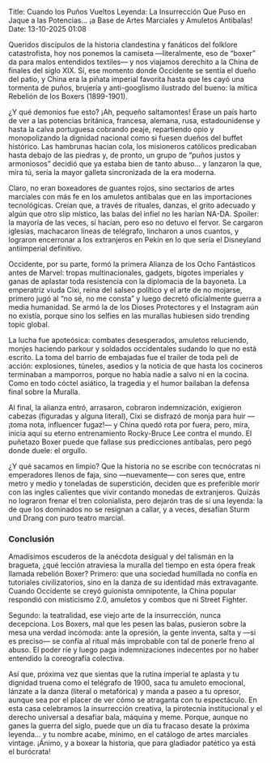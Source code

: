 Title: Cuando los Puños Vueltos Leyenda: La Insurrección Que Puso en Jaque a las Potencias... ¡a Base de Artes Marciales y Amuletos Antibalas!
Date: 13-10-2025 01:08

Queridos discípulos de la historia clandestina y fanáticos del folklore catastrofista, hoy nos ponemos la camiseta —literalmente, eso de “boxer” da para malos entendidos textiles— y nos viajamos derechito a la China de finales del siglo XIX. Sí, ese momento donde Occidente se sentía el dueño del patio, y China era la piñata imperial favorita hasta que les cayó una tormenta de puños, brujería y anti-googlismo ilustrado del bueno: la mítica Rebelión de los Boxers (1899-1901).

¿Y qué demonios fue esto? ¡Ah, pequeño saltamontes! Érase un país harto de ver a las potencias británica, francesa, alemana, rusa, estadounidense y hasta la calva portuguesa cobrando peaje, repartiendo opio y monopolizando la dignidad nacional como si fuesen dueños del buffet histórico. Las hambrunas hacían cola, los misioneros católicos predicaban hasta debajo de las piedras y, de pronto, un grupo de “puños justos y armoniosos” decidió que ya estaba bien de tanto abuso… y lanzaron la que, mira tú, sería la mayor galleta sincronizada de la era moderna.

Claro, no eran boxeadores de guantes rojos, sino sectarios de artes marciales con más fe en los amuletos antibalas que en las importaciones tecnológicas. Creían que, a través de rituales, danzas, el grito adecuado y algún que otro slip místico, las balas del infiel no les harían NA-DA. Spoiler: la mayoría de las veces, sí hacían, pero eso no detuvo el fervor. Se cargaron iglesias, machacaron líneas de telégrafo, lincharon a unos cuantos, y lograron encerronar a los extranjeros en Pekín en lo que sería el Disneyland antiimperial definitivo.

Occidente, por su parte, formó la primera Alianza de los Ocho Fantásticos antes de Marvel: tropas multinacionales, gadgets, bigotes imperiales y ganas de aplastar toda resistencia con la diplomacia de la bayoneta. La emperatriz viuda Cixi, reina del salseo político y el arte de no mojarse, primero jugó al “no sé, no me consta” y luego decretó oficialmente guerra a media humanidad. Se armó la de los Dioses Protectores y el Instagram aún no existía, porque sino los selfies en las murallas hubiesen sido trending topic global.

La lucha fue apoteósica: combates desesperados, amuletos reluciendo, monjes haciendo parkour y soldados occidentales sudando lo que no está escrito. La toma del barrio de embajadas fue el trailer de toda peli de acción: explosiones, túneles, asedios y la noticia de que hasta los cocineros terminaban a mamporros, porque no había nadie a salvo ni en la cocina. Como en todo cóctel asiático, la tragedia y el humor bailaban la defensa final sobre la Muralla.

Al final, la alianza entró, arrasaron, cobraron indemnización, exigieron cabezas (figuradas y alguna literal), Cixi se disfrazó de monja para huir —¡toma nota, influencer fugaz!— y China quedó rota por fuera, pero, mira, inicia aquí su eterno entrenamiento Rocky-Bruce Lee contra el mundo. El puñetazo Boxer puede que fallase sus predicciones antibalas, pero pegó donde duele: el orgullo.

¿Y qué sacamos en limpio? Que la historia no se escribe con tecnócratas ni emperadores llenos de faja, sino —nuevamente— con seres que, entre metro y medio y toneladas de superstición, deciden que es preferible morir con las ingles calientes que vivir contando monedas de extranjeros. Quizás no lograron frenar el tren colonialista, pero dejarón tras de sí una leyenda: la de que los dominados no se resignan a callar, y a veces, desafían Sturm und Drang con puro teatro marcial.

### Conclusión
Amadísimos escuderos de la anécdota desigual y del talismán en la bragueta, ¿qué lección atraviesa la muralla del tiempo en esta ópera freak llamada rebelión Boxer? Primero: que una sociedad humillada no confía en tutoriales civilizatorios, sino en la danza de su identidad más extravagante. Cuando Occidente se creyó guionista omnipotente, la China popular respondió con misticismo 2.0, amuletos y combos que ni Street Fighter.

Segundo: la teatralidad, ese viejo arte de la insurrección, nunca decepciona. Los Boxers, mal que les pesen las balas, pusieron sobre la mesa una verdad incómoda: ante la opresión, la gente inventa, salta y —si es preciso— se confía al ritual más improbable con tal de ponerle freno al abuso. El poder ríe y luego paga indemnizaciones indecentes por no haber entendido la coreografía colectiva.

Así que, próxima vez que sientas que la rutina imperial te aplasta y tu dignidad truena como el telégrafo de 1900, saca tu amuleto emocional, lánzate a la danza (literal o metafórica) y manda a paseo a tu opresor, aunque sea por el placer de ver cómo se atraganta con tu espectáculo. En esta casa celebramos la insurrección creativa, la pirotecnia institucional y el derecho universal a desafiar bala, máquina y meme. Porque, aunque no ganes la guerra del siglo, puede que un día tu fracaso desate la próxima leyenda... y tu nombre acabe, mínimo, en el catálogo de artes marciales vintage. ¡Ánimo, y a boxear la historia, que para gladiador patético ya está el burócrata!